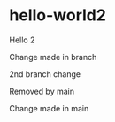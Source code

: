 # hello-world2
Hello 2



Change made in branch

2nd branch change

Removed by main

Change made in main

